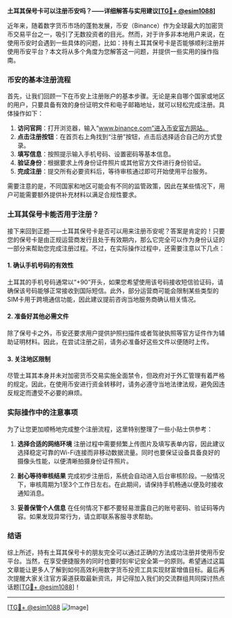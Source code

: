 **土耳其保号卡可以注册币安吗？——详细解答与实用建议[[TG💪+ @esim1088](https://t.me/s/esim1088)]**

近年来，随着数字货币市场的蓬勃发展，币安（Binance）作为全球最大的加密货币交易平台之一，吸引了无数投资者的目光。然而，对于许多非本地用户来说，在使用币安时会遇到一些具体的问题，比如：持有土耳其保号卡是否能够顺利注册并使用币安平台？本文将从多个角度为您解答这一问题，并提供一些实用的操作指南。

### 币安的基本注册流程

首先，让我们回顾一下在币安上注册账户的基本步骤。无论是来自哪个国家或地区的用户，只要具备有效的身份证明文件和电子邮箱地址，就可以轻松完成注册。具体操作如下：

1. **访问官网**：打开浏览器，输入“www.binance.com”进入币安官方网站。
2. **点击注册按钮**：在首页右上角找到“注册”按钮，点击后选择适合自己的方式登录。
3. **填写信息**：按照提示输入手机号码、设置密码等基本信息。
4. **验证身份**：根据要求上传身份证件照片或其他官方文件进行身份验证。
5. **完成注册**：提交所有必要资料后，等待审核通过即可开始使用平台服务。

需要注意的是，不同国家和地区可能会有不同的监管政策，因此在某些情况下，用户可能需要额外提供补充材料以满足合规性要求。

### 土耳其保号卡能否用于注册？

接下来回到正题——土耳其保号卡是否可以用来注册币安呢？答案是肯定的！只要您的保号卡是由正规运营商发行且处于有效期内，那么它完全可以作为身份认证的一部分来帮助您完成注册过程。不过，在实际操作过程中，还需要注意以下几点：

#### 1. 确认手机号码的有效性
土耳其的手机号码通常以“+90”开头，如果您希望使用该号码接收短信验证码，请确保该号码能够正常接收到国际短信。此外，部分运营商可能会限制某些类型的SIM卡用于跨境通信功能，因此建议提前咨询当地服务商确认相关情况。

#### 2. 准备好其他必需文件
除了保号卡之外，币安还要求用户提供护照扫描件或者驾驶执照等官方证件作为辅助证明材料。因此，在尝试注册之前，请务必准备好这些文件以便随时上传。

#### 3. 关注地区限制
尽管土耳其本身并未对加密货币交易实施全面禁令，但政府对于外汇管理有着严格的规定。因此，在使用币安进行资金转移时，请务必遵守当地法律法规，避免因违反规定而遭受不必要的麻烦。

### 实际操作中的注意事项

为了让您更加顺畅地完成整个注册流程，这里特别整理了一些小贴士供参考：

1. **选择合适的网络环境**
   注册过程中需要频繁上传图片及填写表单内容，因此建议选择稳定可靠的Wi-Fi连接而非移动数据流量。同时也要保证设备具备良好的摄像头性能，以便清晰拍摄身份证件照片。

2. **耐心等待审核结果**
   完成初步注册后，系统会自动进入后台审核阶段。一般情况下，审核周期为1至3个工作日左右。在此期间，请保持手机畅通以便及时接收通知消息。

3. **妥善保管个人信息**
   在任何情况下都不要轻易泄露自己的账号密码、验证码等内容。如果发现异常行为，请立即联系客服寻求帮助。

### 结语

综上所述，持有土耳其保号卡的朋友完全可以通过正确的方法成功注册并使用币安平台。当然，在享受便捷服务的同时也要时刻牢记安全第一的原则。希望通过这篇文章能让更多人了解到如何高效利用数字货币投资工具实现财富增值目标。最后再次提醒大家关注官方渠道获取最新资讯，并记得加入我们的交流群组共同探讨热点话题[[TG💪+ @esim1088](https://t.me/s/esim1088)]！

---

[[TG💪+ @esim1088](https://t.me/s/esim1088) ![Image](https://i.postimg.cc/4NQfJmqS/Snipaste-2025-05-13-00-14-12.png)]